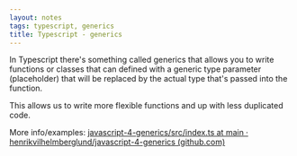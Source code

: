```yaml
---
layout: notes
tags: typescript, generics
title: Typescript - generics
---
```


In Typescript there's something called generics that allows you to write functions or classes that can defined with a generic type parameter (placeholder) that will be replaced by the actual type that's passed into the function.

This allows us to write more flexible functions and up with less duplicated code.

More info/examples: [javascript-4-generics/src/index.ts at main · henrikvilhelmberglund/javascript-4-generics (github.com)](https://github.com/henrikvilhelmberglund/javascript-4-generics/blob/main/src/index.ts)